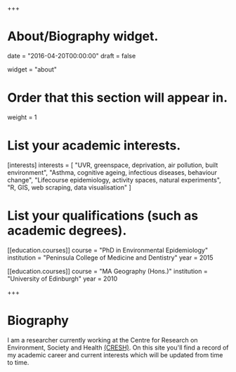 +++
# About/Biography widget.

date = "2016-04-20T00:00:00"
draft = false

widget = "about"

# Order that this section will appear in.
weight = 1

# List your academic interests.
[interests]
  interests = [
    "UVR, greenspace, deprivation, air pollution, built environment",
    "Asthma, cognitive ageing, infectious diseases, behaviour change",
    "Lifecourse epidemiology, activity spaces, natural experiments",
    "R, GIS, web scraping, data visualisation"
  ]

# List your qualifications (such as academic degrees).
[[education.courses]]
  course = "PhD in Environmental Epidemiology"
  institution = "Peninsula College of Medicine and Dentistry"
  year = 2015

[[education.courses]]
  course = "MA Geography (Hons.)"
  institution = "University of Edinburgh"
  year = 2010 
 
+++

# Biography

I am a researcher currently working at the Centre for Research on Environment, Society and Health <a href="https://cresh.org.uk/">(CRESH)</a>. On this site you'll find a record of my academic career and current interests which will be updated from time to time.








